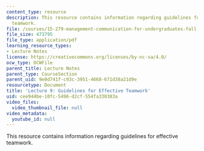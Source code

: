 ```yaml
---
content_type: resource
description: This resource contains information regarding guidelines for effective
  teamwork.
file: /courses/15-279-management-communication-for-undergraduates-fall-2012/cee944be10fc5496d2cf554fa330383a_MIT15_279F12_lec09.pdf
file_size: 473795
file_type: application/pdf
learning_resource_types:
- Lecture Notes
license: https://creativecommons.org/licenses/by-nc-sa/4.0/
ocw_type: OCWFile
parent_title: Lecture Notes
parent_type: CourseSection
parent_uid: 9e0d741f-c93c-3951-4668-671d38a21d9e
resourcetype: Document
title: 'Lecture 9: Guidelines for Effective Teamwork'
uid: cee944be-10fc-5496-d2cf-554fa330383a
video_files:
  video_thumbnail_file: null
video_metadata:
  youtube_id: null
---
```

This resource contains information regarding guidelines for effective teamwork.